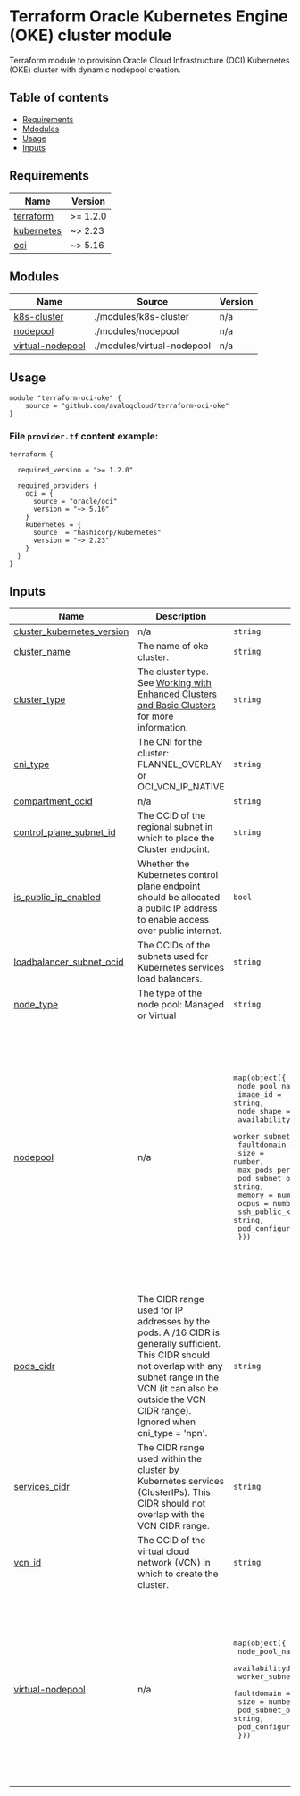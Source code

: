 # Terraform Oracle Kubernetes Engine (OKE) cluster module

Terraform module to provision Oracle Cloud Infrastructure (OCI) Kubernetes (OKE) cluster with dynamic nodepool creation.

## Table of contents

* [Requirements](#requirements)
* [Mdodules](#modules)
* [Usage](#usage)
* [Inputs](#inputs)


## Requirements

| Name | Version |
|------|---------|
| <a name="requirement_terraform"></a> [terraform](#requirement\_terraform) | >= 1.2.0 |
| <a name="requirement_kubernetes"></a> [kubernetes](#requirement\_kubernetes) | ~> 2.23 |
| <a name="requirement_oci"></a> [oci](#requirement\_oci) | ~> 5.16 |


## Modules

| Name | Source | Version |
|------|--------|---------|
| <a name="module_k8s-cluster"></a> [k8s-cluster](#module\_k8s-cluster) | ./modules/k8s-cluster | n/a |
| <a name="module_nodepool"></a> [nodepool](#module\_nodepool) | ./modules/nodepool | n/a |
| <a name="module_virtual-nodepool"></a> [virtual-nodepool](#module\_virtual-nodepool) | ./modules/virtual-nodepool | n/a |



## Usage
 
    module "terraform-oci-oke" {
        source = "github.com/avaloqcloud/terraform-oci-oke"
    }

### File `provider.tf` content example:

```hcl
terraform {
  
  required_version = ">= 1.2.0"

  required_providers {
    oci = {
      source = "oracle/oci"
      version = "~> 5.16"
    }
    kubernetes = {
      source  = "hashicorp/kubernetes"
      version = "~> 2.23"
    }
  }
}
```

## Inputs

| Name | Description | Type | Default | Required |
|------|-------------|------|---------|:--------:|
| <a name="input_cluster_kubernetes_version"></a> [cluster\_kubernetes\_version](#input\_cluster\_kubernetes\_version) | n/a | `string` | `"v1.27.2"` | no |
| <a name="input_cluster_name"></a> [cluster\_name](#input\_cluster\_name) | The name of oke cluster. | `string` | `"oke"` | no |
| <a name="input_cluster_type"></a> [cluster\_type](#input\_cluster\_type) | The cluster type. See <a href=https://docs.oracle.com/en-us/iaas/Content/ContEng/Tasks/contengworkingwithenhancedclusters.htm>Working with Enhanced Clusters and Basic Clusters</a> for more information. | `string` | `"basic"` | no |
| <a name="input_cni_type"></a> [cni\_type](#input\_cni\_type) | The CNI for the cluster: FLANNEL\_OVERLAY or OCI\_VCN\_IP\_NATIVE | `string` | `"OCI_VCN_IP_NATIVE"` | no |
| <a name="input_compartment_ocid"></a> [compartment\_ocid](#input\_compartment\_ocid) | n/a | `string` | n/a | yes |
| <a name="input_control_plane_subnet_id"></a> [control\_plane\_subnet\_id](#input\_control\_plane\_subnet\_id) | The OCID of the regional subnet in which to place the Cluster endpoint. | `string` | n/a | yes |
| <a name="input_is_public_ip_enabled"></a> [is\_public\_ip\_enabled](#input\_is\_public\_ip\_enabled) | Whether the Kubernetes control plane endpoint should be allocated a public IP address to enable access over public internet. | `bool` | `false` | no |
| <a name="input_loadbalancer_subnet_ocid"></a> [loadbalancer\_subnet\_ocid](#input\_loadbalancer\_subnet\_ocid) | The OCIDs of the subnets used for Kubernetes services load balancers. | `string` | n/a | yes |
| <a name="input_node_type"></a> [node\_type](#input\_node\_type) | The type of the node pool: Managed or Virtual | `string` | `"Managed"` | no |
| <a name="input_nodepool"></a> [nodepool](#input\_nodepool) | n/a | <pre>map(object({<br>    node_pool_name = string,<br>    image_id = string,<br>    node_shape = string,<br>    availabilitydomain = string,<br>    worker_subnet_ocid = string,<br>    faultdomain = list(string),<br>    size = number,<br>    max_pods_per_node = number,<br>    pod_subnet_ocid = string,<br>    memory = number,<br>    ocpus = number,<br>    ssh_public_key = string,<br>    pod_configuration_shape = string <br>  }))</pre> | <pre>{<br>  "nodepool": {<br>    "availabilitydomain": "Wfog:EU-ZURICH-1-AD-1",<br>    "faultdomain": [<br>      "FAULT-DOMAIN-1",<br>      "FAULT-DOMAIN-2",<br>      "FAULT-DOMAIN-3"<br>    ],<br>    "image_id": "ocid1.image.oc1.eu-zurich-1.aaaaaaaa4gholoh5cndh6fxhm4nsbnrfyrtpy6wbnkablzhg2xjfw2iutq7q",<br>    "max_pods_per_node": 67,<br>    "memory": 32,<br>    "node_pool_name": "managed-nodepool",<br>    "node_shape": "VM.Standard.E3.Flex",<br>    "ocpus": 4,<br>    "pod_configuration_shape": "Pod.Standard.E3.Flex",<br>    "pod_subnet_ocid": "<Enter-pod-subnet-ocid-here>",<br>    "size": 2,<br>    "ssh_public_key": "<Enter-sshkey-here>",<br>    "worker_subnet_ocid": "<Enter-worker-subnet-ocid-here>"<br>  }<br>}</pre> | no |
| <a name="input_pods_cidr"></a> [pods\_cidr](#input\_pods\_cidr) | The CIDR range used for IP addresses by the pods. A /16 CIDR is generally sufficient. This CIDR should not overlap with any subnet range in the VCN (it can also be outside the VCN CIDR range). Ignored when cni\_type = 'npn'. | `string` | `"10.244.0.0/16"` | no |
| <a name="input_services_cidr"></a> [services\_cidr](#input\_services\_cidr) | The CIDR range used within the cluster by Kubernetes services (ClusterIPs). This CIDR should not overlap with the VCN CIDR range. | `string` | `"10.96.0.0/16"` | no |
| <a name="input_vcn_id"></a> [vcn\_id](#input\_vcn\_id) | The OCID of the virtual cloud network (VCN) in which to create the cluster. | `string` | n/a | yes |
| <a name="input_virtual-nodepool"></a> [virtual-nodepool](#input\_virtual-nodepool) | n/a | <pre>map(object({<br>    node_pool_name = string,<br>    availabilitydomain = string,<br>    worker_subnet_ocid = string,<br>    faultdomain = list(string),<br>    size = number,<br>    pod_subnet_ocid = string,<br>    pod_configuration_shape = string <br>  }))</pre> | <pre>{<br>  "virtual-nodepool": {<br>    "availabilitydomain": "Wfog:EU-ZURICH-1-AD-1",<br>    "faultdomain": [<br>      "FAULT-DOMAIN-1",<br>      "FAULT-DOMAIN-2",<br>      "FAULT-DOMAIN-3"<br>    ],<br>    "node_pool_name": "virtual-nodepool",<br>    "pod_configuration_shape": "Pod.Standard.E3.Flex",<br>    "pod_subnet_ocid": "<Enter-pod-subnet-ocid-here>",<br>    "size": 2,<br>    "worker_subnet_ocid": "<Enter-worker-subnet-ocid-here>"<br>  }<br>}</pre> | no |
